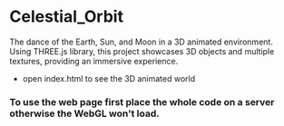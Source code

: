 # Celestial_Orbit
The dance of the Earth, Sun, and Moon in a 3D animated environment. Using THREE.js library, this project showcases 3D objects and multiple textures, providing an immersive experience.

- open index.html to see the 3D animated world
### To use the web page first place the whole code on a server otherwise the WebGL won't load.
